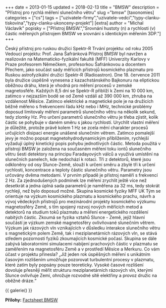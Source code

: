 +++
date = 2013-01-15
updated = 2018-02-13
title = "BMSW"
description = "Přístroj pro rychlá měření slunečního větru"
slug ="bmsw"
[taxonomies]
categories = ["cs"]
tags = ["uzivatele-firmy","uzivatele-vedci","typy-clanku-tiskovina","typy-clanku-ukonceny-projekt"]
[extra]
author = "Michal Václavík"
popisky = ["Přístroj BMSW.","Srovnání hustoty (n) a rychlosti (v) částic měřených přístrojem BMSW ve srovnání s identickým měřením 3DP."]
+++

Český přístroj pro ruskou družici Spektr-R Trvání projektu: od roku 2005 Vedoucí projektu: Prof. Jana Šafránková Přístroj BMSW byl navržen a realizován na Matematicko-fyzikální fakultě (MFF) Univerzity Karlovy v Praze profesorem Němečkem, profesorkou Šafránkovou a docentem Přechem, jako součást sady měřících přístrojů kosmického plazmatu pro Ruskou astrofyzikální družici Spektr-R (Radioastron). Dne 18. července 2011 byla družice úspěšně vynesena z kazachstánského Bajkonuru na eliptickou oběžnou dráhu, která je vhodná pro měření procesů v zemské magnetosféře. Každých 8,5 dní se Spektr-R přiblíží k Zemi na 10 000 km, zatímco v nejzazším bodě se od Země vzdálí až 390 000 km, zhruba na vzdálenost Měsíce. Zatímco elektrické a magnetické pole je na družicích běžně měřeno s frekvencemi řádu kHz nebo i MHz, technické problémy doposud limitovaly měření parametrů slunečního větru na několik sekund, tedy zlomky Hz. Pro určení parametrů slunečního větru je třeba zjistit, kolik částic se pohybuje v daném směru s jakou rychlostí. Urychlit vlastní měření je důležité, protože právě kolem 1 Hz se zcela mění charakter procesů určujících disipaci energie unášené slunečním větrem. Zatímco pomalejší jevy je možno popsat magnetohydrodynamickým přiblížením, rychlejší vyžadují úplný kinetický popis pohybu jednotlivých částic. Metoda použitá v přístroji BMSW je založena na současném měření toku iontů slunečního větru šesti detektory na principu Faradayových válců a využívá umístění na slunečních panelech, kde nedochází k rotaci. Tři z detektorů, které jsou odkloněny od osy Slunce-Země, slouží k určení směru a zbylé tři k určení rychlosti, koncentrace a teploty částic slunečního větru. Parametry jsou určovány dvěma metodami. V prvním případě je přístroj naměří s frekvencí 2 Hz. Za zjednodušených podmínek lze měření zrychlit ještě více než desetkrát a jedna úplná sada parametrů je naměřena za 32 ms, tedy stokrát rychleji, než bylo doposud možné. Skupina kosmické fyziky MFF UK Tým se orientuje na výzkum kosmického plazmatu a kosmického prachu, návrh a vývoj vědeckých přístrojů pro mezinárodní projekty kosmického výzkumu magnetosféry Země, s tím spojený rozvoj nových měřících metod a detektorů na studium toků plazmatu a měření energetického rozdělení nabitých částic. Zkoumá se fyzika vztahů Slunce - Země, jejíž hlavní součástí je výzkum zemské magnetosféry ovlivňované slunečním větrem. Výzkum jak rázových vln vznikajících v důsledku interakce slunečního větru s magnetickým polem Země, tak i meziplanetárních rázových vln, se stává středem pozornosti fyziků zkoumajících kosmické počasí. Skupina se dále zabývá laboratorními simulacemi nabíjení prachových částic v plazmatu se zaměřením na magnetosféru Země a v prostředí Měsíce a Merkuru. Co vám účast v projektu přinesla? „Již jeden rok úspěšných měření s unikátním časovým rozlišením umožňuje pozorovat turbulentní procesy v plazmatu, které zatím byly popsány pouze teoreticky. Vysoké časové rozlišení dovoluje přesněji měřit strukturu meziplanetárních rázových vln, kterými Slunce ovlivňuje Zemi, ohrožuje rozvodné sítě elektřiny a provoz družic na oběžné dráze.“

{{ galerie() }}

**Přílohy:**
[Factsheet BMSW]

[Factsheet BMSW]: csofactsheetbmsw-web.pdf
